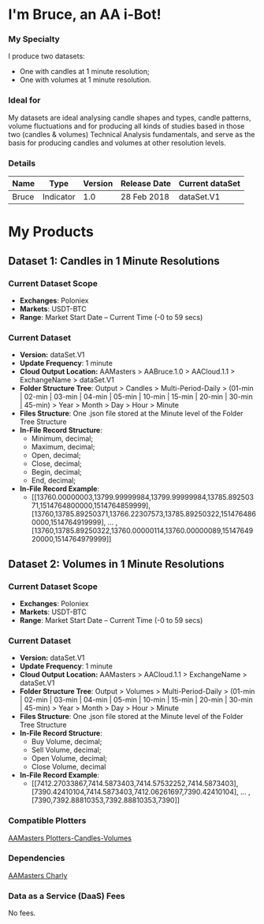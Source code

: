 # I'm Bruce, an AA i-Bot!

### My Specialty
I produce two datasets:
* One with candles at 1 minute resolution;
* One with volumes at 1 minute resolution.

### Ideal for
My datasets are ideal analysing candle shapes and types, candle patterns, volume fluctuations and for producing all kinds of studies based in those two (candles & volumes) Technical Analysis fundamentals, and serve as the basis for producing candles and volumes at other resolution levels. 

### Details

| **Name** | **Type** | **Version** | **Release Date** | **Current dataSet** |
|----------|----------|----------|----------|----------|
| Bruce | Indicator | 1.0 | 28 Feb 2018 | dataSet.V1 |

# My Products

## Dataset 1: Candles in 1 Minute Resolutions

### Current Dataset Scope
* **Exchanges**: Poloniex
* **Markets**: USDT-BTC
* **Range**: Market Start Date – Current Time (-0 to 59 secs)

### Current Dataset
* **Version:** dataSet.V1
* **Update Frequency**: 1 minute
* **Cloud Output Location:** AAMasters > AABruce.1.0 > AACloud.1.1 > ExchangeName > dataSet.V1
* **Folder Structure Tree**: Output > Candles > Multi-Period-Daily > (01-min | 02-min | 03-min | 04-min | 05-min | 10-min | 15-min | 20-min | 30-min | 45-min) > Year > Month > Day > Hour > Minute
* **Files Structure**: One .json file stored at the Minute level of the Folder Tree Structure
* **In-File Record Structure**:
  * Minimum, decimal;
  * Maximum, decimal;
  * Open, decimal;
  * Close, decimal;
  * Begin, decimal;
  * End, decimal;
* **In-File Record Example**: 
  * [[13760.00000003,13799.99999984,13799.99999984,13785.89250371,1514764800000,1514764859999],[13760,13785.89250371,13766.22307573,13785.89250322,1514764860000,1514764919999], ... ,[13760,13785.89250322,13760.00000114,13760.00000089,1514764920000,1514764979999]]

## Dataset 2: Volumes in 1 Minute Resolutions

### Current Dataset Scope
* **Exchanges**: Poloniex
* **Markets**: USDT-BTC
* **Range**: Market Start Date – Current Time (-0 to 59 secs)

### Current Dataset
* **Version:** dataSet.V1
* **Update Frequency**: 1 minute
* **Cloud Output Location:** AAMasters > AACloud.1.1 > ExchangeName > dataSet.V1
* **Folder Structure Tree**: Output > Volumes > Multi-Period-Daily >  (01-min | 02-min | 03-min | 04-min | 05-min | 10-min | 15-min | 20-min | 30-min | 45-min) > Year > Month > Day > Hour > Minute
* **Files Structure**: One .json file stored at the Minute level of the Folder Tree Structure
* **In-File Record Structure**:
  * Buy Volume, decimal;
  * Sell Volume, decimal;
  * Open Volume, decimal;
  * Close Volume, decimal
* **In-File Record Example**: 
  * [[7412.27033867,7414.5873403,7414.57532252,7414.5873403],[7390.42410104,7414.5873403,7412.06261697,7390.42410104], ... ,[7390,7392.88810353,7392.88810353,7390]]

### Compatible Plotters
[AAMasters Plotters-Candles-Volumes](https://github.com/AAMasters/Plotters-Candles-Volumes)

### Dependencies
[AAMasters Charly](https://github.com/AAMasters/AACharly-Extraction-Bot)

### Data as a Service (DaaS) Fees
No fees.
